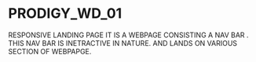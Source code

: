 # PRODIGY_WD_01
RESPONSIVE LANDING PAGE
IT IS A WEBPAGE CONSISTING A NAV BAR .
THIS NAV BAR IS INETRACTIVE IN NATURE.
AND LANDS ON VARIOUS SECTION OF WEBPAPGE.

